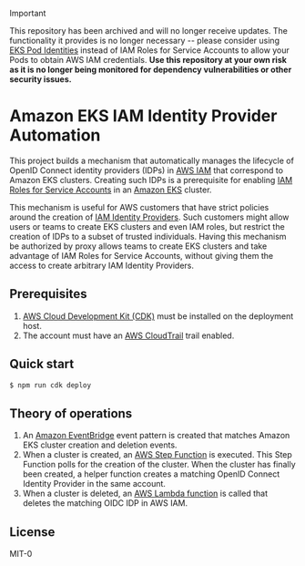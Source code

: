 > [!IMPORTANT]  
> This repository has been archived and will no longer receive updates. The functionality it
> provides is no longer necessary -- please consider using
> [EKS Pod Identities](https://docs.aws.amazon.com/eks/latest/userguide/pod-identities.html)
> instead of IAM Roles for Service Accounts to allow your Pods to obtain AWS IAM credentials.
> **Use this repository at your own risk as it is no longer being monitored for dependency
> vulnerabilities or other security issues.**

# Amazon EKS IAM Identity Provider Automation

This project builds a mechanism that automatically manages the lifecycle of
OpenID Connect identity providers (IDPs) in [AWS
IAM](https://aws.amazon.com/iam/) that correspond to Amazon EKS clusters.
Creating such IDPs is a prerequisite for enabling [IAM Roles for Service
Accounts](https://docs.aws.amazon.com/eks/latest/userguide/iam-roles-for-service-accounts.html)
in an [Amazon EKS](https://aws.amazon.com/eks/) cluster.

This mechanism is useful for AWS customers that have strict policies around the
creation of [IAM Identity
Providers](https://docs.aws.amazon.com/IAM/latest/UserGuide/id_roles_providers.html).
Such customers might allow users or teams to create EKS clusters and even IAM
roles, but restrict the creation of IDPs to a subset of trusted individuals.
Having this mechanism be authorized by proxy allows teams to create EKS clusters
and take advantage of IAM Roles for Service Accounts, without giving them the
access to create arbitrary IAM Identity Providers.

## Prerequisites

1. [AWS Cloud Development Kit (CDK)](https://aws.amazon.com/cdk/) must be
   installed on the deployment host.
2. The account must have an [AWS CloudTrail](https://aws.amazon.com/cloudtrail/)
   trail enabled.

## Quick start

```sh
$ npm run cdk deploy
```

## Theory of operations

1. An [Amazon EventBridge](https://aws.amazon.com/eventbridge/) event pattern is
   created that matches Amazon EKS cluster creation and deletion events.
2. When a cluster is created, an [AWS Step
   Function](https://aws.amazon.com/step-functions/) is executed. This Step
   Function polls for the creation of the cluster. When the cluster has finally
   been created, a helper function creates a matching OpenID Connect Identity
   Provider in the same account.
3. When a cluster is deleted, an [AWS Lambda
   function](https://aws.amazon.com/lambda/) is called that deletes the matching
   OIDC IDP in AWS IAM.

## License

MIT-0
